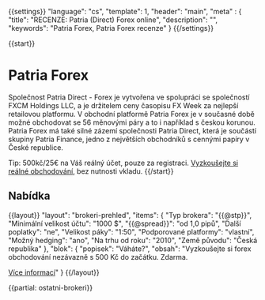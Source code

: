 {{settings}}
  "language": "cs",
  "template": 1,
  "header": "main",
  "meta" : {
    "title": "RECENZE: Patria (Direct) Forex online",
    "description": "",
    "keywords": "Patria Forex, Patria Forex recenze"
  }
{{/settings}}

{{start}}
# Patria Forex

Společnost Patria Direct - Forex je vytvořena ve spolupráci se společností FXCM Holdings LLC, a je držitelem ceny časopisu FX Week za nejlepší retailovou platformu. V obchodní platformě Patria Forex je v současné době možné obchodovat se 56 měnovými páry a to i například s českou korunou. Patria Forex má také silné zázemí společnosti Patria Direct, která je součástí skupiny Patria Finance, jedno z největších obchodníků s cennými papíry v České republice.

Tip: 500kč/25€ na Váš reálný účet, pouze za registraci. [Vyzkoušejte si reálné obchodování](http://www.plus500.com/cs/StartTrading.aspx?id=66349&pl=2), bez nutnosti vkladu.
{{/start}}

## Nabídka

{{layout}}
  "layout": "brokeri-prehled",
  "items": {
      "Typ brokera": "{{@stp}}",
      "Minimální velikost účtu": "1000 $",
      "{{@spread}}": "od 1,0 pipů",
      "Další poplatky": "ne",
      "Velikost páky": "1:50",
      "Podporované platformy": "vlastní",
      "Možný hedging": "ano",
      "Na trhu od roku": "2010",
      "Země původu": "Česká republika"
   },
   "blok": {
      "popisek": "Váháte?",
      "obsah": "Vyzkoušejte si forex obchodování nezávazně s 500 Kč do začátku. Zdarma.</p><a href='http://www.plus500.com/cs/?id=66349&amp;pl=2' class='btn btn-default btn-sm'>Více informací</a>"
    }
{{/layout}}

{{partial: ostatni-brokeri}}